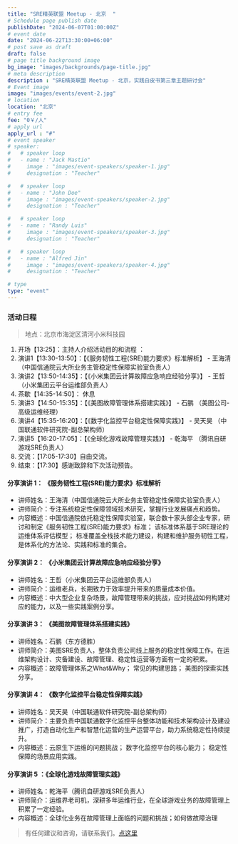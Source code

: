 ```yaml
---
title: "SRE精英联盟 Meetup - 北京  "
# Schedule page publish date
publishDate: "2024-06-07T01:00:00Z"
# event date
date: "2024-06-22T13:30:00+06:00"
# post save as draft
draft: false
# page title background image
bg_image: "images/backgrounds/page-title.jpg"
# meta description
description : "SRE精英联盟 Meetup - 北京，实践白皮书第三章主题研讨会"
# Event image
image: "images/events/event-2.jpg"
# location
location: "北京"
# entry fee
fee: "0￥/人"
# apply url
apply_url : "#"
# event speaker
# speaker:
#   # speaker loop
#   - name : "Jack Mastio"
#     image : "images/event-speakers/speaker-1.jpg"
#     designation : "Teacher"

#   # speaker loop
#   - name : "John Doe"
#     image : "images/event-speakers/speaker-2.jpg"
#     designation : "Teacher"

#   # speaker loop
#   - name : "Randy Luis"
#     image : "images/event-speakers/speaker-3.jpg"
#     designation : "Teacher"

#   # speaker loop
#   - name : "Alfred Jin"
#     image : "images/event-speakers/speaker-4.jpg"
#     designation : "Teacher"

# type
type: "event"
---
```


### 活动日程

> 地点：北京市海淀区清河小米科技园

1. 开场【13:25】：主持人介绍活动目的和流程 ：
2. 演讲1【13:30-13:50】：【《服务韧性工程(SRE)能力要求》标准解析】 - 王海清（中国信通院云大所业务主管稳定性保障实验室负责人）
3. 演讲2【13:50-14:35】：【《小米集团云计算故障应急响应经验分享》】 - 王哲（小米集团云平台运维部负责人）
4. 茶歇【14:35-14:50】： 休息
5. 演讲3【14:50-15:35】：【《美图故障管理体系搭建实践》】 - 石鹏 （美图公司-高级运维经理）
6. 演讲4【15:35-16:20】：【《数字化监控平台稳定性保障实践》】 - 吴天昊 （中国联通软件研究院-副总架构师）
7. 演讲5【16:20-17:05】：【《全球化游戏故障管理实践》】 - 乾海平 （腾讯自研游戏SRE负责人）
5. 交流：【17:05-17:30】自由交流。
6. 结束：【17:30】感谢致辞和下次活动预告。

#### 分享演讲 1： 《服务韧性工程(SRE)能力要求》标准解析
* 讲师姓名：王海清（中国信通院云大所业务主管稳定性保障实验室负责人）
* 讲师简介：专注系统稳定性保障领域技术研究，掌握行业发展痛点和趋势。
* 内容概述：中国信通院依托稳定性保障实验室，联合数十家头部企业专家，研讨和制定《服务韧性工程(SRE)能力要求》标准；
该标准体系基于SRE理论的运维体系评估模型；
标准覆盖全栈技术能力建设，构建和维护服务韧性工程，是体系化的方法论、实践和标准的集合。


#### 分享演讲 2： 《小米集团云计算故障应急响应经验分享》
* 讲师姓名：王哲（小米集团云平台运维部负责人）
* 讲师简介：运维老兵，长期致力于效率提升带来的质量成本价值。
* 内容概述：中大型企业复杂场景，故障管理带来的挑战，应对挑战如何构建对应的能力，以及一些实践案例分享。


#### 分享演讲 3： 《美图故障管理体系搭建实践》
* 讲师姓名：石鹏（东方德胜）
* 讲师简介：美图SRE负责人，整体负责公司线上服务的稳定性保障工作。在运维架构设计、灾备建设、故障管理、稳定性运营等方面有一定的积累。
* 内容概述：故障管理体系之What&Why；
常见的构建思路；
美图的探索实践分享。


#### 分享演讲 4： 《数字化监控平台稳定性保障实践》
* 讲师姓名：吴天昊（中国联通软件研究院-副总架构师）
* 讲师简介：主要负责中国联通数字化监控平台整体功能和技术架构设计及建设推广，打造自动化生产和智慧化运营的生产运营平台，助力系统稳定性持续提升。
* 内容概述：云原生下运维的问题挑战；
数字化监控平台的核心能力；
稳定性保障的场景应用实践。


#### 分享演讲 5 ：《全球化游戏故障管理实践》
* 讲师姓名：乾海平（腾讯自研游戏SRE负责人）
* 讲师简介：运维界老司机，深耕多年运维行业，在全球游戏业务的故障管理上积累了一定经验。
* 内容概述：全球化业务在故障管理上面临的问题和挑战；如何做故障治理


> 有任何建议和咨询，请联系我们。[点这里](/contact/)
